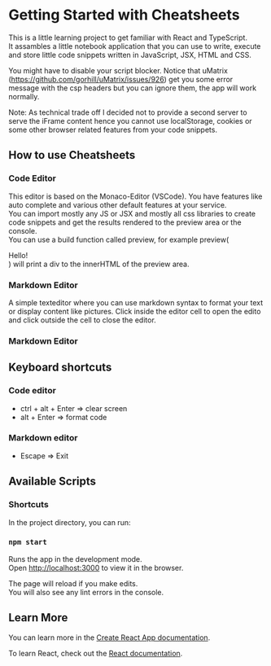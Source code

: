 # Getting Started with Cheatsheets

This is a little learning project to get familiar with React and TypeScript.  
It assambles a little notebook application that you can use to write, execute and store little code snippets written in JavaScript, JSX, HTML and CSS.  
  
You might have to disable your script blocker. Notice that uMatrix (https://github.com/gorhill/uMatrix/issues/926) get you some error message with the csp headers but you can ignore them, the app will work normally.  

Note: As technical trade off I decided not to provide a second server to serve the iFrame content hence you cannot use localStorage, cookies or some other browser related features from your code snippets.

## How to use Cheatsheets
### Code Editor
This editor is based on the Monaco-Editor (VSCode). You have features like auto complete and various other default features at your service.  
You can import mostly any JS or JSX and mostly all css libraries to create code snippets and get the results rendered to the preview area or the console.  
You can use a build function called preview, for example preview(<div>Hello!</div>) will print a div to the innerHTML of the preview area.

### Markdown Editor
A simple texteditor where you can use markdown syntax to format your text or display content like pictures. Click inside the editor cell to open the edito and click outside the cell to close the editor.

### Markdown Editor
## Keyboard shortcuts
### Code editor
- ctrl + alt + Enter => clear screen
- alt + Enter => format code
### Markdown editor
- Escape => Exit

## Available Scripts
### Shortcuts

In the project directory, you can run:

### `npm start`

Runs the app in the development mode.\
Open [http://localhost:3000](http://localhost:3000) to view it in the browser.

The page will reload if you make edits.\
You will also see any lint errors in the console.


## Learn More

You can learn more in the [Create React App documentation](https://facebook.github.io/create-react-app/docs/getting-started).

To learn React, check out the [React documentation](https://reactjs.org/).
